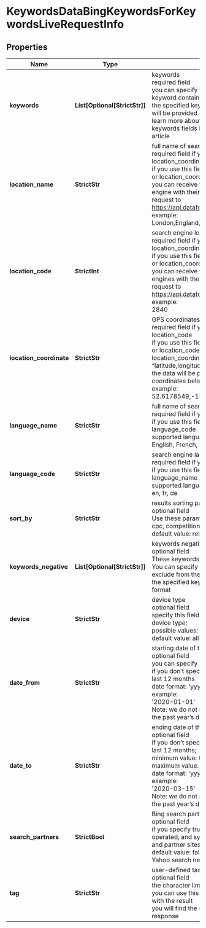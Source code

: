# KeywordsDataBingKeywordsForKeywordsLiveRequestInfo


## Properties

| Name | Type | Description | Notes |
|------------ | ------------- | ------------- | -------------|
**keywords** | **List[Optional[StrictStr]]** | keywords<br>required field<br>you can specify the maximum of 200 keywords with each keyword containing no more than 100 characters;<br>the specified keywords will be converted to lowercase, data will be provided in a separate array<br>learn more about rules and limitations of keyword and keywords fields in DataForSEO APIs in this Help Center article |[optional]|
**location_name** | **StrictStr** | full name of search engine location<br>required field if you don’t specify location_code or location_coordinate<br>if you use this field, you don’t need to specify location_code or location_coordinate<br>you can receive the list of available locations of the search engine with their location_name by making a separate request to https://api.dataforseo.com/v3/keywords_data/bing/locations<br>example:<br>London,England,United Kingdom |[optional]|
**location_code** | **StrictInt** | search engine location code<br>required field if you don’t specify location_name or location_coordinate<br>if you use this field, you don’t need to specify location_name or location_coordinate<br>you can receive the list of available locations of the search engines with their location_code by making a separate request to https://api.dataforseo.com/v3/keywords_data/bing/locations<br>example:<br>2840 |[optional]|
**location_coordinate** | **StrictStr** | GPS coordinates of a location<br>required field if you don’t specify location_name or location_code<br>if you use this field, you don’t need to specify location_name or location_code<br>location_coordinate parameter should be specified in the “latitude,longitude” format<br>the data will be provided for the country the specified coordinates belong to<br>example:<br>52.6178549,-155.352142 |[optional]|
**language_name** | **StrictStr** | full name of search engine language<br>required field if you don’t specify language_code<br>if you use this field, you don’t need to specify language_code<br>supported languages:<br>English, French, German |[optional]|
**language_code** | **StrictStr** | search engine language code<br>required field if you don’t specify language_name<br>if you use this field, you don’t need to specify language_name<br>supported languages:<br>en, fr, de |[optional]|
**sort_by** | **StrictStr** | results sorting parameters<br>optional field<br>Use these parameters to sort the results by search_volume, cpc, competition or relevance in the descending order<br>default value: relevance |[optional]|
**keywords_negative** | **List[Optional[StrictStr]]** | keywords negative array<br>optional field<br>These keywords will be ignored in the results array;<br>You can specify a maximum of 200 terms that you want to exclude from the results;<br>the specified keywords will be converted to lowercase format |[optional]|
**device** | **StrictStr** | device type<br>optional field<br>specify this field if you want to get the data for a particular device type;<br>possible values: all, mobile, desktop, tablet<br>default value: all |[optional]|
**date_from** | **StrictStr** | starting date of the time range<br>optional field<br>you can specify a date from the past 24 months<br>if you don’t specify this field, data will be provided for the last 12 months<br>date format: 'yyyy-mm-dd'<br>example:<br>'2020-01-01'<br>Note: we do not recommend using a custom time range for the past year’s dates |[optional]|
**date_to** | **StrictStr** | ending date of the time range<br>optional field<br>if you don’t specify this field, data will be provided for the last 12 months;<br>minimum value: two years back from today’s date;<br>maximum value: one month from today’s date;<br>date format: 'yyyy-mm-dd'<br>example:<br>'2020-03-15'<br>Note: we do not recommend using a custom time range for the past year’s dates |[optional]|
**search_partners** | **StrictBool** | Bing search partners type<br>optional field<br>if you specify true, the results will be delivered for owned, operated, and syndicated networks across Bing, Yahoo, AOL and partner sites that host Bing, AOL, and Yahoo search.<br>default value: false – results are returned for Bing, AOL, and Yahoo search networks |[optional]|
**tag** | **StrictStr** | user-defined task identifier<br>optional field<br>the character limit is 255<br>you can use this parameter to identify the task and match it with the result<br>you will find the specified tag value in the data object of the response |[optional]|